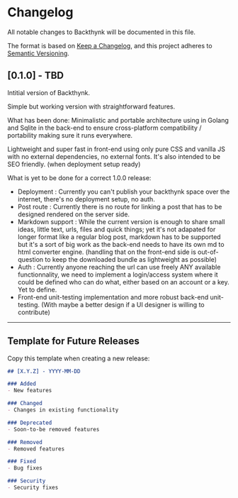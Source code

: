 # Changelog

All notable changes to Backthynk will be documented in this file.

The format is based on [Keep a Changelog](https://keepachangelog.com/en/1.0.0/),
and this project adheres to [Semantic Versioning](https://semver.org/spec/v2.0.0.html).

## [0.1.0] - TBD

Intitial version of Backthynk.

Simple but working version with straightforward features.

What has been done:
Minimalistic and portable architecture using in Golang and Sqlite in the back-end to ensure cross-platform compatibility / portability making sure it runs everywhere.

Lightweight and super fast in front-end using only pure CSS and vanilla JS with no external dependencies, no external fonts.
It's also intended to be SEO friendly. (when deployment setup ready)


What is yet to be done for a correct 1.0.0 release:

- Deployment : Currently you can't publish your backthynk space over the internet, there's no deployment setup, no auth.
- Post route : Currently there is no route for linking a post that has to be designed rendered on the server side.
- Markdown support : While the current version is enough to share small ideas, little text, urls, files and quick things; yet it's not adapated for longer format like a regular blog post, markdown has to be supported but it's a sort of big work as the back-end needs to have its own md to html converter engine. (handling that on the front-end side is out-of-question to keep the downloaded bundle as lightweight as possible)
- Auth : Currently anyone reaching the url can use freely ANY available functionnality, we need to implement a login/access system where it could be defined who can do what, either based on an account or a key. Yet to define.
- Front-end unit-testing implementation and more robust back-end unit-testing. (With maybe a better design if a UI designer is willing to contribute)

---

## Template for Future Releases

Copy this template when creating a new release:

```markdown
## [X.Y.Z] - YYYY-MM-DD

### Added
- New features

### Changed
- Changes in existing functionality

### Deprecated
- Soon-to-be removed features

### Removed
- Removed features

### Fixed
- Bug fixes

### Security
- Security fixes
```
